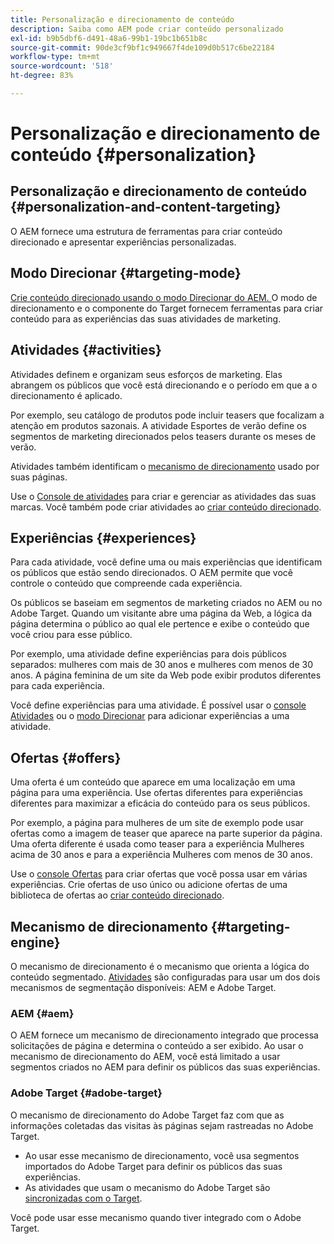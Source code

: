 ```yaml
---
title: Personalização e direcionamento de conteúdo
description: Saiba como AEM pode criar conteúdo personalizado
exl-id: b9b5dbf6-d491-48a6-99b1-19bc1b651b8c
source-git-commit: 90de3cf9bf1c949667f4de109d0b517c6be22184
workflow-type: tm+mt
source-wordcount: '518'
ht-degree: 83%

---
```


# Personalização e direcionamento de conteúdo {#personalization}

## Personalização e direcionamento de conteúdo {#personalization-and-content-targeting}

O AEM fornece uma estrutura de ferramentas para criar conteúdo direcionado e apresentar experiências personalizadas.

## Modo Direcionar {#targeting-mode}

[Crie conteúdo direcionado usando o modo Direcionar do AEM. ](/help/sites-cloud/authoring/personalization/targeted-content.md) O modo de direcionamento e o componente do Target fornecem ferramentas para criar conteúdo para as experiências das suas atividades de marketing.

## Atividades {#activities}

Atividades definem e organizam seus esforços de marketing. Elas abrangem os públicos que você está direcionando e o período em que a o direcionamento é aplicado.

Por exemplo, seu catálogo de produtos pode incluir teasers que focalizam a atenção em produtos sazonais. A atividade Esportes de verão define os segmentos de marketing direcionados pelos teasers durante os meses de verão.

Atividades também identificam o [mecanismo de direcionamento](#targeting-engine) usado por suas páginas.

Use o [Console de atividades](/help/sites-cloud/authoring/personalization/activities.md) para criar e gerenciar as atividades das suas marcas. Você também pode criar atividades ao [criar conteúdo direcionado](/help/sites-cloud/authoring/personalization/targeted-content.md).

## Experiências {#experiences}

Para cada atividade, você define uma ou mais experiências que identificam os públicos que estão sendo direcionados. O AEM permite que você controle o conteúdo que compreende cada experiência.

Os públicos se baseiam em segmentos de marketing criados no AEM ou no Adobe Target. Quando um visitante abre uma página da Web, a lógica da página determina o público ao qual ele pertence e exibe o conteúdo que você criou para esse público.

Por exemplo, uma atividade define experiências para dois públicos separados: mulheres com mais de 30 anos e mulheres com menos de 30 anos. A página feminina de um site da Web pode exibir produtos diferentes para cada experiência.

Você define experiências para uma atividade. É possível usar o [console Atividades](/help/sites-cloud/authoring/personalization/activities.md#adding-editing-an-activity-using-the-activities-console) ou o [modo Direcionar](/help/sites-cloud/authoring/personalization/targeted-content.md#adding-and-removing-experiences-using-targeting-mode) para adicionar experiências a uma atividade.

## Ofertas {#offers}

Uma oferta é um conteúdo que aparece em uma localização em uma página para uma experiência. Use ofertas diferentes para experiências diferentes para maximizar a eficácia do conteúdo para os seus públicos.

Por exemplo, a página para mulheres de um site de exemplo pode usar ofertas como a imagem de teaser que aparece na parte superior da página. Uma oferta diferente é usada como teaser para a experiência Mulheres acima de 30 anos e para a experiência Mulheres com menos de 30 anos.

Use o [console Ofertas](/help/sites-cloud/authoring/personalization/offers.md) para criar ofertas que você possa usar em várias experiências. Crie ofertas de uso único ou adicione ofertas de uma biblioteca de ofertas ao [criar conteúdo direcionado](/help/sites-cloud/authoring/personalization/targeted-content.md).

## Mecanismo de direcionamento {#targeting-engine}

O mecanismo de direcionamento é o mecanismo que orienta a lógica do conteúdo segmentado. [Atividades](/help/sites-cloud/authoring/personalization/activities.md) são configuradas para usar um dos dois mecanismos de segmentação disponíveis: AEM e Adobe Target.

### AEM {#aem}

O AEM fornece um mecanismo de direcionamento integrado que processa solicitações de página e determina o conteúdo a ser exibido. Ao usar o mecanismo de direcionamento do AEM, você está limitado a usar segmentos criados no AEM para definir os públicos das suas experiências.

### Adobe Target {#adobe-target}

O mecanismo de direcionamento do Adobe Target faz com que as informações coletadas das visitas às páginas sejam rastreadas no Adobe Target.

* Ao usar esse mecanismo de direcionamento, você usa segmentos importados do Adobe Target para definir os públicos das suas experiências.
* As atividades que usam o mecanismo do Adobe Target são [sincronizadas com o Target](/help/sites-cloud/authoring/personalization/activities.md#synchronizing-activities-with-adobe-target).

Você pode usar esse mecanismo quando tiver integrado com o Adobe Target. <!--You can use this engine when you have [integrated with Adobe Target](/help/sites-administering/opt-in.md).-->
